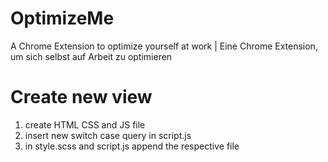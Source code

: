 # OptimizeMe
A Chrome Extension to optimize yourself at work | Eine Chrome Extension, um sich selbst auf Arbeit zu optimieren

# Create new view
1. create HTML CSS and JS file
2. insert new switch case query in script.js
3. in style.scss and script.js append the respective file
